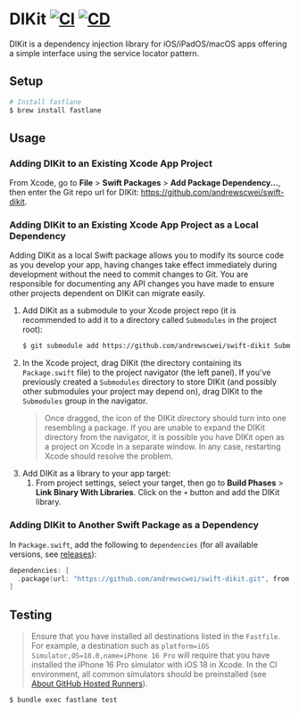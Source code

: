 # DIKit [![CI](https://github.com/andrewscwei/swift-dikit/workflows/CI/badge.svg)](https://github.com/andrewscwei/swift-dikit/actions/workflows/ci.yml) [![CD](https://github.com/andrewscwei/swift-dikit/workflows/CD/badge.svg)](https://github.com/andrewscwei/swift-dikit/actions/workflows/cd.yml)

DIKit is a dependency injection library for iOS/iPadOS/macOS apps offering a simple interface using the service locator pattern.

## Setup

```sh
# Install fastlane
$ brew install fastlane
```

## Usage

### Adding DIKit to an Existing Xcode App Project

From Xcode, go to **File** > **Swift Packages** > **Add Package Dependency...**, then enter the Git repo url for DIKit: https://github.com/andrewscwei/swift-dikit.

### Adding DIKit to an Existing Xcode App Project as a Local Dependency

Adding DIKit as a local Swift package allows you to modify its source code as you develop your app, having changes take effect immediately during development without the need to commit changes to Git. You are responsible for documenting any API changes you have made to ensure other projects dependent on DIKit can migrate easily.

1. Add DIKit as a submodule to your Xcode project repo (it is recommended to add it to a directory called `Submodules` in the project root):
   ```sh
   $ git submodule add https://github.com/andrewscwei/swift-dikit Submodules/DIKit
   ```
2. In the Xcode project, drag DIKit (the directory containing its `Package.swift` file) to the project navigator (the left panel). If you've previously created a `Submodules` directory to store DIKit (and possibly other submodules your project may depend on), drag DIKit to the `Submodules` group in the navigator.
   > Once dragged, the icon of the DIKit directory should turn into one resembling a package. If you are unable to expand the DIKit directory from the navigator, it is possible you have DIKit open as a project on Xcode in a separate window. In any case, restarting Xcode should resolve the problem.
3. Add DIKit as a library to your app target:
   1. From project settings, select your target, then go to **Build Phases** > **Link Binary With Libraries**. Click on the `+` button and add the DIKit library.

### Adding DIKit to Another Swift Package as a Dependency

In `Package.swift`, add the following to `dependencies` (for all available versions, see [releases](https://github.com/andrewscwei/swift-dikit/releases)):

```swift
dependencies: [
  .package(url: "https://github.com/andrewscwei/swift-dikit.git", from: "<version>")
]
```

## Testing

> Ensure that you have installed all destinations listed in the `Fastfile`. For example, a destination such as `platform=iOS Simulator,OS=18.0,name=iPhone 16 Pro` will require that you have installed the iPhone 16 Pro simulator with iOS 18 in Xcode. In the CI environment, all common simulators should be preinstalled (see [About GitHub Hosted Runners](https://docs.github.com/en/actions/using-github-hosted-runners/using-github-hosted-runners/about-github-hosted-runners)).

```sh
$ bundle exec fastlane test
```
